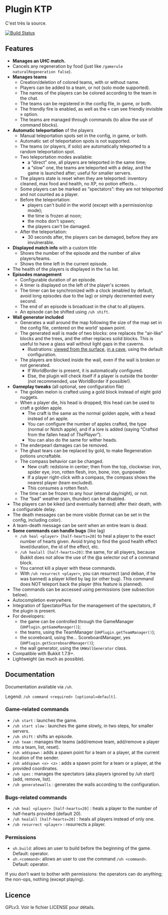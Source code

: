 # Plugin KTP

C'est très la source.

[![Build Status](https://travis-ci.org/AmauryCarrade/KTP.svg?branch=master)](https://travis-ci.org/AmauryCarrade/KTP)

## Features

 - **Manages an UHC match.**
 - Cancels any regeneration by food (just like `/gamerule naturalRegeneration false`).
 - **Manages teams**
    - Creation/deletion of colored teams, with or without name.
    - Players can be added to a team, or not (solo mode supported).
    - The names of the players can be colored according to the team in the chat.
    - The teams can be registered in the config file, in game, or both.
    - The friendly fire is enabled, as well as the « can see friendly invisible » option.
    - The teams are managed through commands (to allow the use of command blocks).
 - **Automatic teleportation** of the players
    - Manual teleportation spots set in the config, in game, or both.
    - Automatic set of teleportation spots is not supported.
    - The teams (or players, if solo) are automatically teleported to a random teleportation spot.
    - Two teleportation modes available:
       -  a “direct” one, all players are teleported in the same time;
       - a “slow” one, the teams are teleported with a delay, and the game is launched after; useful for smaller servers.
    - The players state is reset when they are teleported: inventory cleaned, max food and health, no XP, no potion effects...
    - Some players can be marked as “spectators”: they are not teleported and not counted as a player.
    - Before the teleportation:
       - players can't build in the world (except with a permission/op mode);
       - the time is frozen at noon;
       - the mobs don't spawn;
       - the players can't be damaged.
    - After the teleportation:
       - 30 seconds after, the players can be damaged, before they are invulnerable. 
 - **Displayed match info** with a custom title
    - Shows the number of the episode and the number of alive players/teams.
    - Shows the time left in the current episode.
 - The health of the players is displayed in the `Tab` list.
 - **Episodes management**
    - Configurable duration of an episode.
    - A timer is displayed on the left of the player's screen.
    - The timer can be synchronized with a clock (enabled by default, avoid long episodes due to the lag) or simply decremented every second.
    - The end of an episode is broadcast in the chat to all players.
    - An episode can be shifted using `/uh shift`.
 - **Wall generator included**
    - Generates a wall around the map following the size of the map set in the config file, centered on the world' spawn point.
    - The generated wall is made of two blocks: one replaces the “air-like” blocks and the trees, and the other replaces solid blocks. This is useful to have a glass wall without light gaps in the caverns.
       - Illustrations: [viewed from the surface](http://amaury.carrade.eu/files/2014-07-18_22.09.54.png), [in a cave](http://amaury.carrade.eu/files/2014-07-18_21.55.40.png), using the default configuration.
    - The players are blocked inside the wall, even if the wall is broken or not generated.
       - If WorldBorder is present, it is automatically configured.
       - Else, the plugin will check itself if a player is outside the border (not recommended, use WorldBorder if possible!).
 - **Gameplay tweaks** (all optional, see configuration file)
    - The golden melon is crafted using a gold block instead of eight gold nuggets.
    - When a player die, his head is dropped; this head can be used to craft a golden apple.
       - The craft is the same as the normal golden apple, with a head instead of an apple.
       - You can configure the number of apples crafted, the type (normal or Notch apple), and if a lore is added (saying “Crafted from the fallen head of *ThePlayer*”).
       - You can also do the same for wither heads.
    - The enderpearl damages can be removed.
    - The ghast tears can be replaced by gold, to make Regeneration potions uncraftable.
    - The compass behavior can be changed.
       - New craft: redstone in center; then from the top, clockwise: iron, spider eye, iron, rotten flesh, iron, bone, iron, gunpowder.
       - If a player right-click with a compass, the compass shows the nearest player (team excluded).
       - This consumes a rotten flesh.
    - The time can be frozen to any hour (eternal day/night), or not.
    - The “bad” weather (rain, thunder) can be disabled.
 - The players can be kiked (and eventually banned) after their death, with a configurable delay.
 - The death messages can be more visible (format can be set in the config, including color).
 - A team-death message can be sent when an entire team is dead.
 - **Some commands can handle bugs** (like lag)
    - `/uh heal <player> [half-hearts=20]` to heal a player to the exact number of hearts given. Avoid trying to find the good health effect level/duration, the id of the effect, etc.
    - `/uh healall [half-hearts=20]`: the same, for all players, because Bukkit does not allow the use of the @a selector out of a command block.
    - You cannot kill a player with these commands.
    - With `/uh resurrect <player>`, you can resurrect (and deban, if he was banned) a player killed by lag (or other bug). This command does NOT teleport back the player (this feature is planned).
 - The commands can be accessed using permissions (see subsection below).
 - Autocompletion everywhere.
 - Integration of SpectatorPlus for the management of the spectators, if the plugin is present.
 - For developers:
    - the game can be controlled through the GameManager (`UHPlugin.getGameManager()`); 
    - the teams, using the TeamManager (`UHPlugin.getTeamManager()`);
    - the scoreboard, using the... ScoreboardManager, yes (`UHPlugin.getScoreboardManager()`);
    - the wall generator, using the `UHWallGenerator` class.
 - Compatible with Bukkit 1.7.9+.
 - Lightweight (as much as possible).


## Documentation

Documentation available via `/uh`.

Legend: `/uh command <required> [optional=default]`.

### Game-related commands
 - `/uh start` : launches the game.
 - `/uh start slow` : launches the game slowly, in two steps, for smaller servers.
 - `/uh shift` : shifts an episode.
 - `/uh team` : manages the teams (add/remove team, add/remove a player into a team, list, reset).
 - `/uh addspawn` : adds a spawn point for a team or a player, at the current location of the sender.
 - `/uh addspawn <x> <z>` : adds a spawn point for a team or a player, at the provided coordinates.
 - `/uh spec` : manages the spectators (aka players ignored by /uh start) (add, remove, list).
 - `/uh generatewalls` : generates the walls according to the configuration.

### Bugs-related commands
 - `/uh heal <player> [half-hearts=20]` : heals a player to the number of half-hearts provided (default 20).
 - `/uh healall [half-hearts=20]` : heals all players instead of only one.
 - `/uh resurrect <player>` : resurrects a player.

### Permissions

 - `uh.build`:  allows an user to build before the beginning of the game. Default: operator.
 - `uh.<command>`: allows an user to use the command `/uh <command>`. Default: operator.

If you don't want to bother with permissions: the operators can do anything; the non-ops, nothing (except playing).


## Licence

GPLv3. Voir le fichier LICENSE pour détails.
